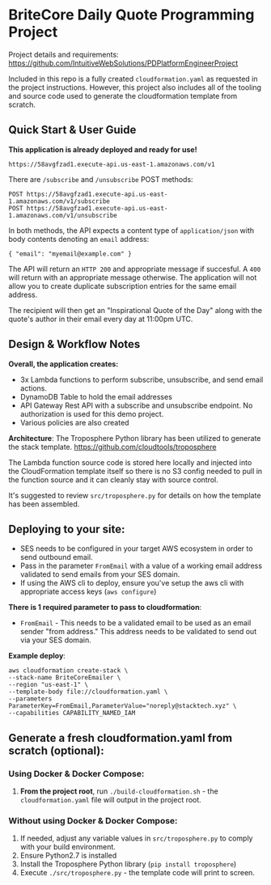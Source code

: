 # BriteCore Daily Quote Programming Project

Project details and requirements: https://github.com/IntuitiveWebSolutions/PDPlatformEngineerProject

Included in this repo is a fully created `cloudformation.yaml` as requested in the project instructions. 
However, this project also includes all of the tooling and source code used to generate the cloudformation template from scratch.

## Quick Start & User Guide

**This application is already deployed and ready for use!**

`https://58avgfzad1.execute-api.us-east-1.amazonaws.com/v1`

There are `/subscribe` and `/unsubscribe` POST methods: 
```
POST https://58avgfzad1.execute-api.us-east-1.amazonaws.com/v1/subscribe
POST https://58avgfzad1.execute-api.us-east-1.amazonaws.com/v1/unsubscribe
```

In both methods, the API expects a content type of `application/json` with body contents denoting an `email` address:
```
{ "email": "myemail@example.com" }
```
The API will return an `HTTP 200` and appropriate message if succesful. A `400` will return with an appropriate message otherwise. The application will not allow you to create duplicate subscription entries for the same email address. 

The recipient will then get an "Inspirational Quote of the Day" along with the quote's author in their email every day at 11:00pm UTC. 


## Design & Workflow Notes
**Overall, the application creates:**
- 3x Lambda functions to perform subscribe, unsubscribe, and send email actions. 
- DynamoDB Table to hold the email addresses
- API Gateway Rest API with a subscribe and unsubscribe endpoint. No authorization is used for this demo project. 
- Various policies are also created

**Architecture**:
The Troposphere Python library has been utilized to generate the stack template. https://github.com/cloudtools/troposphere

The Lambda function source code is stored here locally and injected into the CloudFormation template itself so there is no S3 config needed to pull in the function source and it can cleanly stay with source control. 

It's suggested to review `src/troposphere.py` for details on how the template has been assembled.


## Deploying to your site:
- SES needs to be configured in your target AWS ecosystem in order to send outbound email.  
- Pass in the parameter `FromEmail` with a value of a working email address validated to send emails from your SES domain. 
- If using the AWS cli to deploy, ensure you've setup the aws cli with appropriate access keys (`aws configure`)

**There is 1 required parameter to pass to cloudformation**:
- `FromEmail` - This needs to be a validated email to be used as an email sender "from address." This address needs to be validated to send out via your SES domain.

**Example deploy**:
```
aws cloudformation create-stack \
--stack-name BriteCoreEmailer \
--region "us-east-1" \
--template-body file://cloudformation.yaml \
--parameters ParameterKey=FromEmail,ParameterValue="noreply@stacktech.xyz" \
--capabilities CAPABILITY_NAMED_IAM
```


## Generate a fresh cloudformation.yaml from scratch (optional): 

### Using Docker & Docker Compose: 
1. **From the project root**, run `./build-cloudformation.sh` - the `cloudformation.yaml` file will output in the project root. 

### Without using Docker & Docker Compose:
1. If needed, adjust any variable values in `src/troposphere.py` to comply with your build environment. 
2. Ensure Python2.7 is installed 
3. Install the Troposphere Python library (`pip install troposphere`)
3. Execute `./src/troposphere.py` - the template code will print to screen. 
